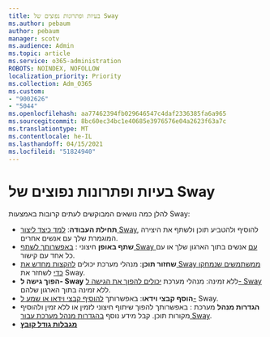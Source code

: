 ```yaml
---
title: בעיות ופתרונות נפוצים של Sway
ms.author: pebaum
author: pebaum
manager: scotv
ms.audience: Admin
ms.topic: article
ms.service: o365-administration
ROBOTS: NOINDEX, NOFOLLOW
localization_priority: Priority
ms.collection: Adm_O365
ms.custom:
- "9002626"
- "5044"
ms.openlocfilehash: aa77462394fb029646547c4daf2336385fa6a965
ms.sourcegitcommit: 8bc60ec34bc1e40685e3976576e04a2623f63a7c
ms.translationtype: MT
ms.contentlocale: he-IL
ms.lasthandoff: 04/15/2021
ms.locfileid: "51824940"
---
```

# <a name="sway-common-issues-and-solutions"></a>בעיות ופתרונות נפוצים של Sway

להלן כמה נושאים המבוקשים לעתים קרובות באמצעות Sway:

- **תחילת העבודה**: [למד כיצד ליצור Sway](https://support.office.com/article/getting-started-with-sway-2076c468-63f4-4a89-ae5f-424796714a8a), להוסיף ולהטביע תוכן ולשתף את היצירה המוגמרת שלך עם אנשים אחרים.
- **שתף באופן** חיצוני : [באפשרותך לשתף Sway עם](https://support.microsoft.com/en-us/office/share-your-sway-1cf853b8-ef7e-46b0-b704-003e58d28998?ui=en-us&rs=en-us&ad=us) אנשים בתוך הארגון שלך או עם כל אחד עם קישור.
- **שחזור תוכן**: מנהלי מערכת יכולים [להקצות מחדש את Sway ממשתמשים שנמחקו כדי](https://support.office.com/article/Reassign-Sways-from-a-deleted-user-account-Admin-Help-9580E618-3C3E-4D28-A6EF-74C00A997248) לשחזר את Sway.
- **הפוך גישה ל- Sway** ללא זמינה: מנהלי מערכת [יכולים להפוך את הגישה ל- Sway](https://docs.microsoft.com/office365/enterprise/powershell/disable-access-to-sway-with-office-365-powershell) ללא זמינה בתוך הארגון שלהם.
- **הוסף קבצי וידאו**: באפשרותך [להוסיף קבצי וידאו או שמע ל-](https://support.office.com/article/Add-video-and-audio-files-into-Sway-d2f14842-e103-49c0-9da2-0fbcfcad381f) Sway.
- **הגדרות מנהל** מערכת : באפשרותך להפוך שיתוף חיצוני לזמין או ללא זמין ולהוסיף מקורות תוכן. קבל מידע נוסף [בהגדרות מנהל מערכת עבור Sway](https://support.office.com/article/Administrator-settings-for-Sway-d298e79b-b6ab-44c6-9239-aa312f5784d4).
- **[מגבלות גודל קובץ](https://support.office.com/article/File-size-limits-in-Sway-4db21bc6-b42b-499f-9272-66e089db109f)**
